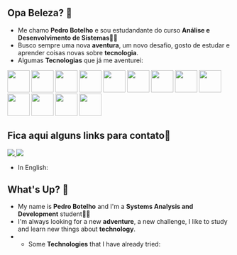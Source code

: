 ## Opa Beleza? 👋
- Me chamo **Pedro Botelho** e sou estudandante do curso **Análise e Desenvolvimento de Sistemas**👨‍💻
- Busco sempre uma nova **aventura**, um novo desafio, gosto de estudar e aprender coisas novas sobre **tecnologia**.
- Algumas **Tecnologias** que já me aventurei:
<div display="inline">
  <img width="50" height="50" src="https://cdn.jsdelivr.net/gh/devicons/devicon@latest/icons/flutter/flutter-original.svg"/>
  <img width="50" height="50" src="https://cdn.jsdelivr.net/gh/devicons/devicon@latest/icons/firebase/firebase-original.svg"/>
  <img width="50" height="50" src="https://cdn.jsdelivr.net/gh/devicons/devicon@latest/icons/git/git-original.svg" />
  <img width="50" height="50" src="https://cdn.jsdelivr.net/gh/devicons/devicon@latest/icons/android/android-original.svg" />       
  <img width="50" height="50" src="https://cdn.jsdelivr.net/gh/devicons/devicon@latest/icons/spring/spring-original.svg" />
  <img width="50" height="50" src="https://cdn.jsdelivr.net/gh/devicons/devicon@latest/icons/java/java-original.svg" />
  <img width="50" height="50" src="https://cdn.jsdelivr.net/gh/devicons/devicon@latest/icons/html5/html5-original.svg" />
  <img width="50" height="50" src="https://cdn.jsdelivr.net/gh/devicons/devicon@latest/icons/css3/css3-original.svg" />
  <img width="50" height="50" src="https://cdn.jsdelivr.net/gh/devicons/devicon@latest/icons/javascript/javascript-original.svg" />
  <img width="50" height="50" src="https://cdn.jsdelivr.net/gh/devicons/devicon@latest/icons/vscode/vscode-original.svg" />
  <img width="50" height="50" src="https://cdn.jsdelivr.net/gh/devicons/devicon@latest/icons/intellij/intellij-original.svg" />
  <img width="50" height="50" src="https://cdn.jsdelivr.net/gh/devicons/devicon@latest/icons/mysql/mysql-original.svg" />
  <img width="50" height="50" src="https://cdn.jsdelivr.net/gh/devicons/devicon@latest/icons/postman/postman-original.svg" />
</div>

## Fica aqui alguns links para contato🔗
<div display="inline">
  <a href="https://www.linkedin.com/in/pedro-botelho-aa64b6247/">
    <img src="https://img.shields.io/badge/linkedin-%230077B5.svg?style=for-the-badge&logo=linkedin&logoColor=white" />
  </a>
  <a href="https://www.instagram.com/pedro_pbotelho/">
    <img src="https://img.shields.io/badge/Instagram-%23E4405F.svg?style=for-the-badge&logo=Instagram&logoColor=white" />
  </a>
</div>

- In English:
## What's Up? 👋
- My name is **Pedro Botelho** and I'm a **Systems Analysis and Development** student👨‍💻
- I'm always looking for a new **adventure**, a new challenge, I like to study and learn new things about **technology**.
- - Some **Technologies** that I have already tried:

